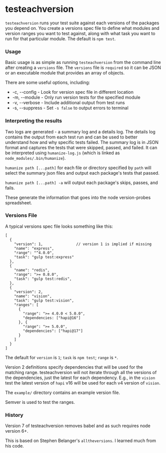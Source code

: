 # testeachversion

`testeachversion` runs your test suite against each versions of the packages you depend on. You create a versions spec file to define what modules and version ranges you want to test against, along with what task you want to run for that particular module. The default is `npm test`.

### Usage

Basic usage is as simple as running `testeachversion` from the command line after creating a `versions` file. The `versions` file is `required` so it can be JSON or an executable module that provides an array of objects.

There are some useful options, including:

- -c, --config - Look for version spec file in different location
- -m, --module - Only run version tests for the specified module
- -v, --verbose - Include additional output from test runs
- -s, --suppress - Set `-s false` to output errors to terminal

### Interpreting the results

Two logs are generated - a summary log and a details log. The details log contains the output from each test run and can be used to better understand how and why specific tests failed. The summary log is in JSON format and captures the tests that were skipped, passed, and failed. It can be interpreted using `humanize-log.js` (which is linked as `node_modules/.bin/humanize`).

`humanize path [...path]` for each file or directory specified by `path` will select the summary json files and output each package's tests that passed.

`humanize path [...path] -a` will output each package's skips, passes, and fails.

These generate the information that goes into the node version-probes spreadsheet.


### Versions File

A typical versions spec file looks something like this:

```
[
  {
    "version": 1,               // version 1 is implied if missing
    "name": "express",
    "range": "^4.0.0",
    "task": "gulp test:express"
  },
  {
    "name": "redis",
    "range": ">= 0.8.0",
    "task": "gulp test:redis",
  },
  {
    "version": 2,
    "name": "vision",
    "task": "gulp test:vision",
    "ranges": [
      {
        "range": ">= 4.0.0 < 5.0.0",
        "dependencies: ["hapi@16"]
      }, {
        "range": ">= 5.0.0",
        "dependencies": ["hapi@17"]
      }
    ]
  }
]
```

The default for `version` is `1`; `task` is `npm test`; `range` is `*`.

Version 2 definitions specify dependencies that will be used for the matching range. testeachversion
will not iterate through all the versions of the dependencies, just the latest for each dependency. E.g.,
in the `vision` test the latest version of `hapi` v16 will be used for each v4 version of `vision`.

The `example/` directory contains an example version file.

Semver is used to test the ranges.

### History

Version 7 of testeachversion removes babel and as such requires node version 6+.

This is based on Stephen Belanger's `alltheversions`. I learned much from his code.
